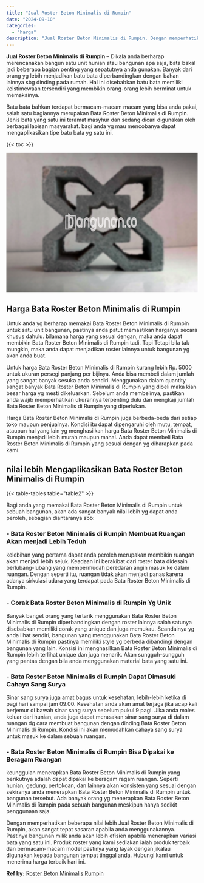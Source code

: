 ```yaml
---
title: "Jual Roster Beton Minimalis di Rumpin"
date: "2024-09-10"
categories: 
  - "harga"
description: "Jual Roster Beton Minimalis di Rumpin. Dengan memperhatikan beberapa nilai lebih Jual Roster Beton Minimalis di Rumpin, akan sangat tepat sasaran apabila and..."
---
```


**Jual Roster Beton Minimalis di Rumpin** – Dikala anda berharap merencanakan bangun satu unit hunian atau bangunan apa saja, bata bakal jadi beberapa bagian penting yang sepatutnya anda gunakan. Banyak dari orang yg lebih menjadikan batu bata diperbandingkan dengan bahan lainnya sbg dinding pada rumah. Hal ini disebabkan batu bata memiliki keistimewaan tersendiri yang membikin orang-orang lebih berminat untuk memakainya.

Batu bata bahkan terdapat bermacam-macam macam yang bisa anda pakai, salah satu bagiannya merupakan Bata Roster Beton Minimalis di Rumpin. Jenis bata yang satu ini teramat masyhur dan sedang dicari digunakan oleh berbagai lapisan masyarakat. bagi anda yg mau mencobanya dapat mengaplikasikan tipe batu bata yg satu ini.

{{< toc >}}

![Jual Roster Beton Minimalis di Rumpin](/images/bata-roster-minimalis-21.png)

## Harga Bata Roster Beton Minimalis di Rumpin

Untuk anda yg berharap memakai Bata Roster Beton Minimalis di Rumpin untuk satu unit bangunan, pastinya anda patut memastikan harganya secara khusus dahulu. bilamana harga yang sesuai dengan, maka anda dapat membikin Bata Roster Beton Minimalis di Rumpin tadi. Tapi Tetapi bila tak mungkin, maka anda dapat menjadikan roster lainnya untuk bangunan yg akan anda buat.

Untuk harga Bata Roster Beton Minimalis di Rumpin kurang lebih Rp. 5000 untuk ukuran persegi panjang per bijinya. Anda bisa membeli dalam jumlah yang sangat banyak sesuka anda sendiri. Menggunakan dalam quantity sangat banyak Bata Roster Beton Minimalis di Rumpin yang dibeli maka kian besar harga yg mesti dikeluarkan. Sebelum anda membelinya, pastikan anda wajib memperhatikan ukurannya terpenting dulu dan mengkaji jumlah Bata Roster Beton Minimalis di Rumpin yang diperlukan.

Harga Bata Roster Beton Minimalis di Rumpin juga berbeda-beda dari setiap toko maupun penjualnya. Kondisi itu dapat dipengaruhi oleh mutu, tempat, ataupun hal yang lain yg menghasilkan harga Bata Roster Beton Minimalis di Rumpin menjadi lebih murah maupun mahal. Anda dapat membeli Bata Roster Beton Minimalis di Rumpin yang sesuai dengan yg diharapkan pada kami.

## nilai lebih Mengaplikasikan Bata Roster Beton Minimalis di Rumpin

{{< table-tables table="table2" >}}

Bagi anda yang memakai Bata Roster Beton Minimalis di Rumpin untuk sebuah bangunan, akan ada sangat banyak nilai lebih yg dapat anda peroleh, sebagian diantaranya sbb:

### \- Bata Roster Beton Minimalis di Rumpin Membuat Ruangan Akan menjadi Lebih Teduh

kelebihan yang pertama dapat anda peroleh merupakan membikin ruangan akan menjadi lebih sejuk. Keadaan ini berakibat dari roster bata didesain berlubang-lubang yang mempermudah peredaran angin masuk ke dalam ruangan. Dengan seperti itu, ruangan tidak akan menjadi panas karena adanya sirkulasi udara yang terdapat pada Bata Roster Beton Minimalis di Rumpin.

### \- Corak Bata Roster Beton Minimalis di Rumpin Yg Unik

Banyak banget orang yang tertarik menggunakan Bata Roster Beton Minimalis di Rumpin diperbandingkan dengan roster lainnya salah satunya disebabkan memiliki corak yang unique dan juga memukau. Seandainya yg anda lihat sendiri, bangunan yang menggunakan Bata Roster Beton Minimalis di Rumpin pastinya memiliki style yg berbeda dibandingi dengan bangunan yang lain. Konsisi ini menghasilkan Bata Roster Beton Minimalis di Rumpin lebih terlihat unique dan juga menarik. Akan sungguh-sungguh yang pantas dengan bila anda menggunakan material bata yang satu ini.

### \- Bata Roster Beton Minimalis di Rumpin Dapat Dimasuki Cahaya Sang Surya

Sinar sang surya juga amat bagus untuk kesehatan, lebih-lebih ketika di pagi hari sampai jam 09.00. Kesehatan anda akan amat terjaga jika acap kali berjemur di bawah sinar sang surya sebelum pukul 9 pagi. Jika anda males keluar dari hunian, anda juga dapat merasakan sinar sang surya di dalam ruangan dg cara membuat bangunan dengan dinding Bata Roster Beton Minimalis di Rumpin. Kondisi ini akan memudahkan cahaya sang surya untuk masuk ke dalam sebuah ruangan.

### \- Bata Roster Beton Minimalis di Rumpin Bisa Dipakai ke Beragam Ruangan

keunggulan menerapkan Bata Roster Beton Minimalis di Rumpin yang berikutnya adalah dapat dipakai ke beragam ragam ruangan. Seperti hunian, gedung, pertokoan, dan lainnya akan konsisten yang sesuai dengan sekiranya anda menerapkan Bata Roster Beton Minimalis di Rumpin untuk bangunan tersebut. Ada banyak orang yg menerapkan Bata Roster Beton Minimalis di Rumpin pada sebuah bangunan meskipun hanya sedikit penggunaan saja.

Dengan memperhatikan beberapa nilai lebih Jual Roster Beton Minimalis di Rumpin, akan sangat tepat sasaran apabila anda menggunakannya. Pastinya bangunan milik anda akan lebih efisien apabila menerapkan variasi bata yang satu ini. Produk roster yang kami sediakan ialah produk terbaik dan bermacam-macam model pastinya yang layak dengan jikalau digunakan kepada bangunan tempat tinggal anda. Hubungi kami untuk menerima harga terbaik hari ini.

**Ref by:** [Roster Beton Minimalis Rumpin](https://id.wikipedia.org/wiki/Roster)
